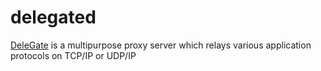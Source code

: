# delegated

[DeleGate](http://ja.delegate.org/delegate/) is a multipurpose proxy server which relays various application protocols on TCP/IP or UDP/IP

